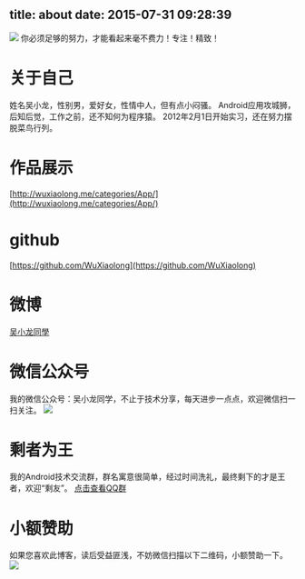 title: about
date: 2015-07-31 09:28:39
---
![](http://7q5c2h.com1.z0.glb.clouddn.com/me.JPG?watermark/2/text/5ZC05bCP6b6Z5ZCM5a24/font/5qW35L2T/fontsize/500/fill/I0VGRUZFRg==/dissolve/100/gravity/SouthEast/dx/10/dy/10)
你必须足够的努力，才能看起来毫不费力！专注！精致！

# 关于自己
姓名吴小龙，性别男，爱好女，性情中人，但有点小闷骚。
Android应用攻城狮，后知后觉，工作之前，还不知何为程序猿。
2012年2月1日开始实习，还在努力摆脱菜鸟行列。

# 作品展示
[http://wuxiaolong.me/categories/App/](http://wuxiaolong.me/categories/App/)

# github
[https://github.com/WuXiaolong](https://github.com/WuXiaolong)

# 微博
[吴小龙同學](http://weibo.com/u/2175011601)

# 微信公众号
我的微信公众号：吴小龙同学，不止于技术分享，每天进步一点点，欢迎微信扫一扫关注。
![](http://7q5c2h.com1.z0.glb.clouddn.com/qrcode_wuxiaolong.jpg)

# 剩者为王
我的Android技术交流群，群名寓意很简单，经过时间洗礼，最终剩下的才是王者，欢迎“剩友”。
[点击查看QQ群](http://wuxiaolong.me/qq/)

# 小额赞助
如果您喜欢此博客，读后受益匪浅，不妨微信扫描以下二维码，小额赞助一下。
<img src="http://7q5c2h.com1.z0.glb.clouddn.com/wechatpay.JPG" /> 
